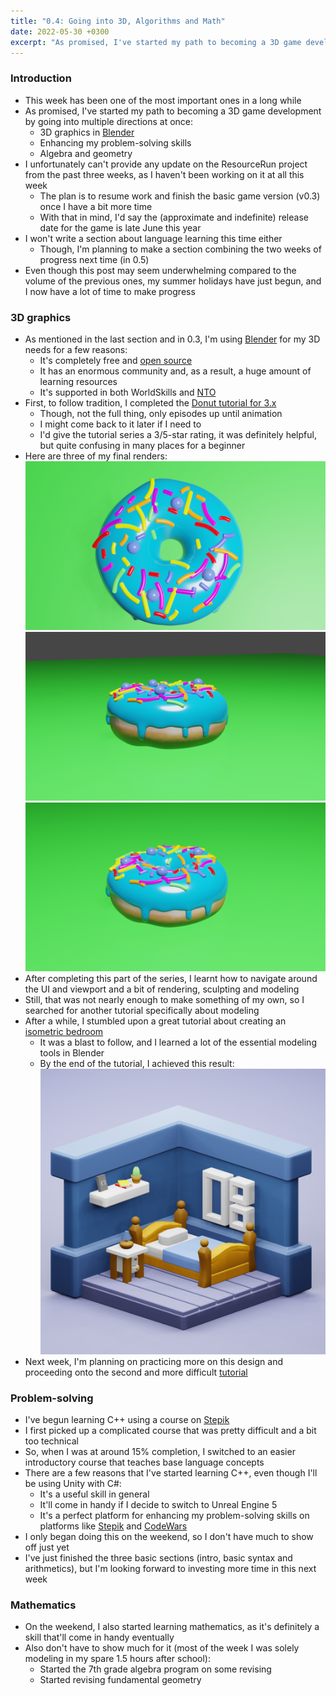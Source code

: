 ```yaml
---
title: "0.4: Going into 3D, Algorithms and Math"
date: 2022-05-30 +0300
excerpt: "As promised, I've started my path to becoming a 3D game development by going into multiple directions at once..."
---
```


### Introduction

- This week has been one of the most important ones in a long while
- As promised, I've started my path to becoming a 3D game development by going into multiple directions at once:
  - 3D graphics in [Blender](https://blender.org)
  - Enhancing my problem-solving skills
  - Algebra and geometry
- I unfortunately can't provide any update on the ResourceRun project from the past three weeks, as I haven't been
  working on it at all this week
  - The plan is to resume work and finish the basic game version (v0.3) once I have a bit more time
  - With that in mind, I'd say the (approximate and indefinite) release date for the game is late June this year
- I won't write a section about language learning this time either
  - Though, I'm planning to make a section combining the two weeks of progress next time (in 0.5)
- Even though this post may seem underwhelming compared to the volume of the previous ones, my summer holidays have just
  begun, and I now have a lot of time to make progress

### 3D graphics

- As mentioned in the last section and in 0.3, I'm using [Blender](https://blender.org) for my 3D needs for a few reasons:
  - It's completely free and [open source](https://github.com/blender)
  - It has an enormous community and, as a result, a huge amount of learning resources
  - It's supported in both WorldSkills and [NTO](https://ntcontest.ru)
- First, to follow tradition, I completed the 
  [Donut tutorial for 3.x](https://www.youtube.com/playlist?list=PLjEaoINr3zgFX8ZsChQVQsuDSjEqdWMAD)
  - Though, not the full thing, only episodes up until animation
  - I might come back to it later if I need to
  - I'd give the tutorial series a 3/5-star rating, it was definitely helpful, but quite confusing in many places for a
    beginner
- Here are three of my final renders:
![Top view of the donut](/cdn/20220529/DonutTopView.png)
![Side view of the donut](/cdn/20220529/DonutSideView.png)
![Normal view of the donut](/cdn/20220529/DonutNormalView.png)
- After completing this part of the series, I learnt how to navigate around the UI and viewport
  and a bit of rendering, sculpting and modeling
- Still, that was not nearly enough to make something of my own, so I searched for another tutorial specifically about
  modeling
- After a while, I stumbled upon a great tutorial about creating an
  [isometric bedroom](https://www.youtube.com/watch?v=yCHT23A6aJA)
  - It was a blast to follow, and I learned a lot of the essential modeling tools in Blender
  - By the end of the tutorial, I achieved this result:
![Isometric bedroom](/cdn/20220529/IsometricBedroom.png)
- Next week, I'm planning on practicing more on this design and proceeding onto the second and more difficult
  [tutorial](https://www.youtube.com/watch?v=dEGJeVnWZAA)

### Problem-solving

- I've begun learning C++ using a course on [Stepik](https://stepik.org)
- I first picked up a complicated course that was pretty difficult and a bit too technical
- So, when I was at around 15% completion, I switched to an easier introductory course that teaches base language
  concepts
- There are a few reasons that I've started learning C++, even though I'll be using Unity with C#:
  - It's a useful skill in general
  - It'll come in handy if I decide to switch to Unreal Engine 5
  - It's a perfect platform for enhancing my problem-solving skills on platforms like [Stepik](https://stepik.org)
    and [CodeWars](https://codewars.com)
- I only began doing this on the weekend, so I don't have much to show off just yet
- I've just finished the three basic sections (intro, basic syntax and arithmetics), but I'm looking forward to investing
  more time in this next week

### Mathematics

- On the weekend, I also started learning mathematics, as it's definitely a skill that'll come in handy eventually
- Also don't have to show much for it (most of the week I was solely modeling in my spare 1.5 hours after school):
  - Started the 7th grade algebra program on some revising
  - Started revising fundamental geometry
